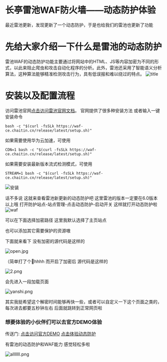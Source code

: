 # 长亭雷池WAF防火墙——动态防护体验

最近雷池更新，发现更新了一个动态防护，于是也给我们的雷池也更新了功能

# 先给大家介绍一下什么是雷池的动态防护
雷池WAF的动态防护功能主要通过将网站中的HTML、JS等内容加密为不同的形式，以此来阻止爬虫和攻击自动化程序的分析。此外，雷池还采用了智能语义分析算法，这种算法能够精准检测攻击行为，具有低误报和难以绕过的特点。
![title](https://img.picui.cn/free/2024/06/25/667a71b9c21a5.jpg)

# 安装以及配置流程


访问雷池官网[点击访问雷池官网文档](https://docs.waf-ce.chaitin.cn/zh/%E4%B8%8A%E6%89%8B%E6%8C%87%E5%8D%97/%E5%AE%89%E8%A3%85%E9%9B%B7%E6%B1%A0 "安装文档")。
官网提供了很多种安装方法
或者输入一键安装命令
```
bash -c "$(curl -fsSLk https://waf-ce.chaitin.cn/release/latest/setup.sh)"
```



如果需要使用华为云加速，可使用
```
CDN=1 bash -c "$(curl -fsSLk https://waf-ce.chaitin.cn/release/latest/setup.sh)"
```



如果需要安装最新版本流式检测模式，可使用
```
STREAM=1 bash -c "$(curl -fsSLk https://waf-ce.chaitin.cn/release/latest/setup.sh)"
```

![安装](https://img.picui.cn/free/2024/06/25/667a729eb6535.png)

话不多说 这就来查看雷池新更新的动态防护吧
这里雷池的版本一定要在6.0版本以上哦
打开防护站点-站点管理-点击动态防护-启动开关
这样就打开动态防护啦
![waf](https://img.picui.cn/free/2024/06/25/667a71b6a8361.jpg)


可以在下面选择加密路径 这里我默认选择了主页站点

也可以添加其它需要保护的资源嗷

下面就来看下 没有加密的源代码是这样的

![open.jpg](https://img.picui.cn/free/2024/06/25/667a71b9349ee.jpg)

（简单打了个🐎hhhh
而开启了加密后 源代码是这样的

![2.png](https://img.picui.cn/free/2024/06/25/667a71b8ed83b.png)


会先进入一段加载页面

![yanshi.png](https://img.picui.cn/free/2024/06/25/667a71b64b4fa.png)


其实我挺希望这个解密时间能够再快一些，或者可以自定义一下这个页面之类的，每次进去都要五秒钟左右
后面就跳转到正常网页啦

### 想要体验的小伙伴们可以去官方DEMO体验
传送门: [点击访问官方DEMO](https://demo.waf-ce.chaitin.cn:9443/ "官方DEMO")
[点击体验动态防护](https://demo.waf-ce.chaitin.cn/ "动态防护体验")


有雷池的动态防护和WAF能力 感觉轻松多啦

![alllllll.png](https://img.picui.cn/free/2024/06/25/667a71b92ea60.png)









